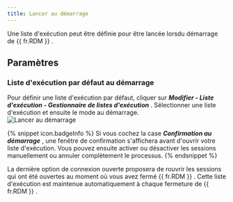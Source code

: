 ```yaml
---
title: Lancer au démarrage
---
```

Une liste d'exécution peut être définie pour être lancée lorsdu démarrage de {{ fr.RDM }} . 

## Paramètres 

### Liste d'exécution par défaut au démarrage 

Pour définir une liste d'exécution par défaut, cliquer sur ***Modifier - Liste d'exécution - Gestionnaire de listes d'exécution*** . Sélectionner une liste d'exécution et ensuite le mode au démarrage.  
![Lancer au démarrage](/img/fr/rdm/mac/clip0282.png) 

{% snippet icon.badgeInfo %} 
Si vous cochez la case ***Confirmation au démarrage*** , une fenêtre de confirmation s'affichera avant d'ouvrir votre liste d'exécution. Vous pouvez ensuite activer ou désactiver les sessions manuellement ou annuler complètement le processus. 
{% endsnippet %}
 
La dernière option de connexion ouverte proposera de rouvrir les sessions qui ont été ouvertes au moment où vous avez fermé {{ fr.RDM }} . Cette liste d'exécution est maintenue automatiquement à chaque fermeture de {{ fr.RDM }} . 

